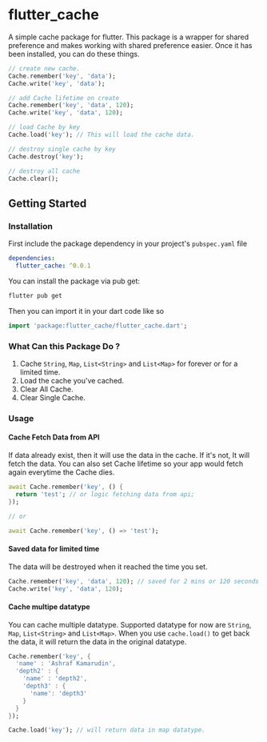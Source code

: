 # flutter_cache

A simple cache package for flutter. This package is a wrapper for shared preference and makes working with shared preference easier. Once it has been installed, you can do these things.

```dart
// create new cache.
Cache.remember('key', 'data'); 
Cache.write('key', 'data'); 

// add Cache lifetime on create
Cache.remember('key', 'data', 120); 
Cache.write('key', 'data', 120); 

// load Cache by key
Cache.load('key'); // This will load the cache data.

// destroy single cache by key
Cache.destroy('key');

// destroy all cache
Cache.clear();

```
## Getting Started

### Installation

First include the package dependency in your project's `pubspec.yaml` file

```yaml
dependencies:
  flutter_cache: ^0.0.1
```

You can install the package via pub get:

```bash
flutter pub get
```

Then you can import it in your dart code like so

```dart
import 'package:flutter_cache/flutter_cache.dart';
```

### What Can this Package Do ?

1. Cache `String`, `Map`, `List<String>` and `List<Map>` for forever or for a limited time.
2. Load the cache you've cached.
3. Clear All Cache.
4. Clear Single Cache.

### Usage

#### Cache Fetch Data from API

If data already exist, then it will use the data in the cache. If it's not, It will fetch the data. You can also set Cache lifetime so your app would fetch again everytime the Cache dies.

```dart
await Cache.remember('key', () {
  return 'test'; // or logic fetching data from api;
});

// or 

await Cache.remember('key', () => 'test');
```

#### Saved data for limited time

The data will be destroyed when it reached the time you set.

```dart
Cache.remember('key', 'data', 120); // saved for 2 mins or 120 seconds
Cache.write('key', 'data', 120);
```

#### Cache multipe datatype

You can cache multiple datatype. Supported datatype for now are `String`, `Map`, `List<String>` and `List<Map>`. When you use `cache.load()` to get back the data, it will return the data in the original datatype.

```dart
Cache.remember('key', { 
  'name' : 'Ashraf Kamarudin',
  'depth2' : {
    'name' : 'depth2',
    'depth3' : {
      'name': 'depth3'
    } 
  }
});

Cache.load('key'); // will return data in map datatype.
```
